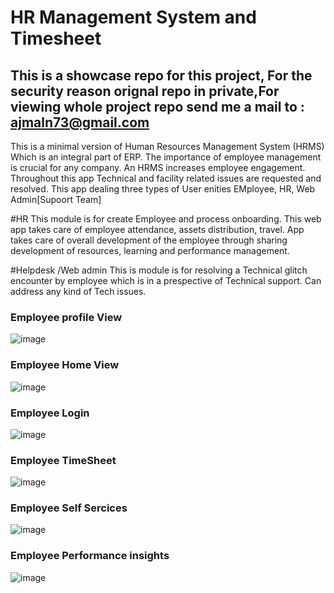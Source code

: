 # HR Management System and Timesheet
## This is a showcase repo for this project, For the security reason orignal repo in private,For viewing whole project repo send me a mail to : ajmaln73@gmail.com

 This is a  minimal version of Human Resources Management System (HRMS) Which is an integral part of ERP. The importance of employee management is crucial for any company. An HRMS increases employee engagement. Throughout this app Technical and facility related issues are  requested and resolved.
This app dealing three types of User enities EMployee, HR, Web Admin[Supoort Team]

#HR 
This module is for create Employee and  process onboarding. This web app takes care of employee attendance, assets distribution, travel. App takes care of overall development of the employee through sharing development of resources, learning and performance management.

#Helpdesk /Web admin
This is module is for resolving a Technical glitch encounter by employee which is in a prespective of Technical support.
Can address any kind of Tech issues. 



### Employee profile View
![image](https://user-images.githubusercontent.com/84835379/150962266-5960ae73-e19b-412d-80ff-54fbd23df3a8.png)

### Employee Home View
![image](https://user-images.githubusercontent.com/84835379/150962376-e5e4c7e0-6be8-4d34-aa10-d46b91998ed6.png)

### Employee Login
![image](https://user-images.githubusercontent.com/84835379/150962481-d0318951-8783-42b2-858d-7944ec04a444.png)

### Employee TimeSheet
![image](https://user-images.githubusercontent.com/84835379/150962650-352b997f-e82d-41b1-9faa-ebe77b18785a.png)

### Employee Self Sercices
![image](https://user-images.githubusercontent.com/84835379/150962749-39235b03-69aa-49c6-b3ed-211173aecd69.png)

### Employee Performance insights
![image](https://user-images.githubusercontent.com/84835379/150962887-40d7730d-5923-4378-8ee4-07fa07fa495d.png)

